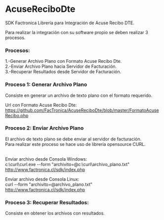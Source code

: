 # AcuseReciboDte
SDK Factronica
Librería para Integración de Acuse Recibo DTE.

Para realizar la integración con su software propio se deben realizar 3 procesos.

<h3>Procesos:</h3>
1.-Generar Archivo Plano con Formato Acuse Recibo Dte.<br>
2.-Enviar Archivo Plano hacia Servidor de Facturación.<br>
3.-Recuperar Resultados desde Servidor de Facturación.<br>

<h3>Proceso 1: Generar Archivo Plano</h3>
Consiste en generar un archivo de texto plano con el formato requerido.

Url con Formato Acuse Recibo Dte:
<br>https://github.com/FacTronica/AcuseReciboDte/blob/master/FormatoAcuseRecibo.php

<h3>Proceso 2: Enviar Archivo Plano</h3>
El archivo de texto plano se debe enviar al servidor de facturación.
<br>Para realizar este proceso se hace uso de librería opensource CURL.

<br>Enviar archivo desde Consola Windows:
<br>c:\curl\curl.exe --form "archivito=@c:\curl\archivo_plano.txt" http://www.factronica.cl/sdk/index.php

Enviar archivo desde Consola Linux:
<br>curl --form "archivito=@archivo_plano.txt" http://www.factronica.cl/sdk/index.php

<h3>Proceso 3: Recuperar Resultados:</h3>
Consiste en obtener los archivos con resultados.
